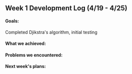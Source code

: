 ## Week 1 Development Log (4/19 - 4/25)

#### Goals: 
Completed Djikstra's algorithm, initial testing

#### What we achieved: 


#### Problems we encountered:


#### Next week's plans:
